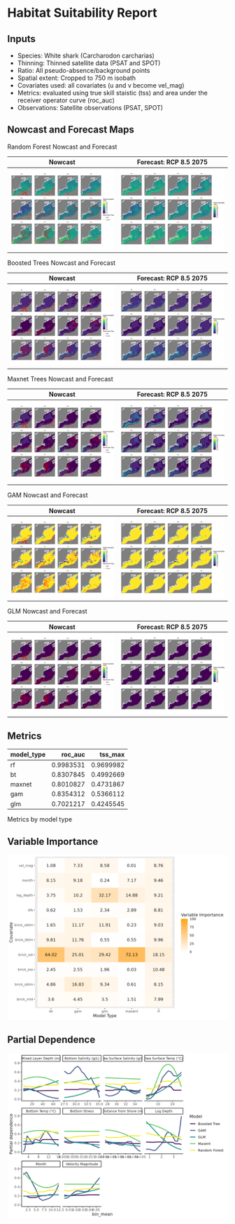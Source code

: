 Habitat Suitability Report
================

## Inputs

- Species: White shark (Carcharodon carcharias)
- Thinning: Thinned satellite data (PSAT and SPOT)
- Ratio: All pseudo-absence/background points
- Spatial extent: Cropped to 750 m isobath
- Covariates used: all covariates (u and v become vel_mag)
- Metrics: evaluated using true skill staistic (tss) and area under the
  receiver operator curve (roc_auc)
- Observations: Satellite observations (PSAT, SPOT)

## Nowcast and Forecast Maps

Random Forest Nowcast and Forecast

| Nowcast | Forecast: RCP 8.5 2075 |
|:--:|:--:|
| ![](../../../../tidy_reports/versions/c11/110360/c11.110360.01_12_rf_compiled_casts.png) | ![](../../../../tidy_reports/versions/c11/110364/c11.110364.01_12_rf_compiled_casts.png) |

Boosted Trees Nowcast and Forecast

| Nowcast | Forecast: RCP 8.5 2075 |
|:--:|:--:|
| ![](../../../../tidy_reports/versions/c11/110360/c11.110360.01_12_bt_compiled_casts.png) | ![](../../../../tidy_reports/versions/c11/110364/c11.110364.01_12_bt_compiled_casts.png) |

Maxnet Trees Nowcast and Forecast

| Nowcast | Forecast: RCP 8.5 2075 |
|:--:|:--:|
| ![](../../../../tidy_reports/versions/c11/110360/c11.110360.01_12_maxent_compiled_casts.png) | ![](../../../../tidy_reports/versions/c11/110364/c11.110364.01_12_maxent_compiled_casts.png) |

GAM Nowcast and Forecast

| Nowcast | Forecast: RCP 8.5 2075 |
|:--:|:--:|
| ![](../../../../tidy_reports/versions/c11/110360/c11.110360.01_12_gam_compiled_casts.png) | ![](../../../../tidy_reports/versions/c11/110364/c11.110364.01_12_gam_compiled_casts.png) |

GLM Nowcast and Forecast

| Nowcast | Forecast: RCP 8.5 2075 |
|:--:|:--:|
| ![](../../../../tidy_reports/versions/c11/110360/c11.110360.01_12_glm_compiled_casts.png) | ![](../../../../tidy_reports/versions/c11/110364/c11.110364.01_12_glm_compiled_casts.png) |

## Metrics

| model_type |   roc_auc |   tss_max |
|:-----------|----------:|----------:|
| rf         | 0.9983531 | 0.9699982 |
| bt         | 0.8307845 | 0.4992669 |
| maxnet     | 0.8010827 | 0.4731867 |
| gam        | 0.8354312 | 0.5366112 |
| glm        | 0.7021217 | 0.4245545 |

Metrics by model type

## Variable Importance

![](m11.11036_tidy_compiled_files/figure-gfm/variable_importance-1.png)

## Partial Dependence

![](m11.11036_tidy_compiled_files/figure-gfm/partial_dependence-1.png)
